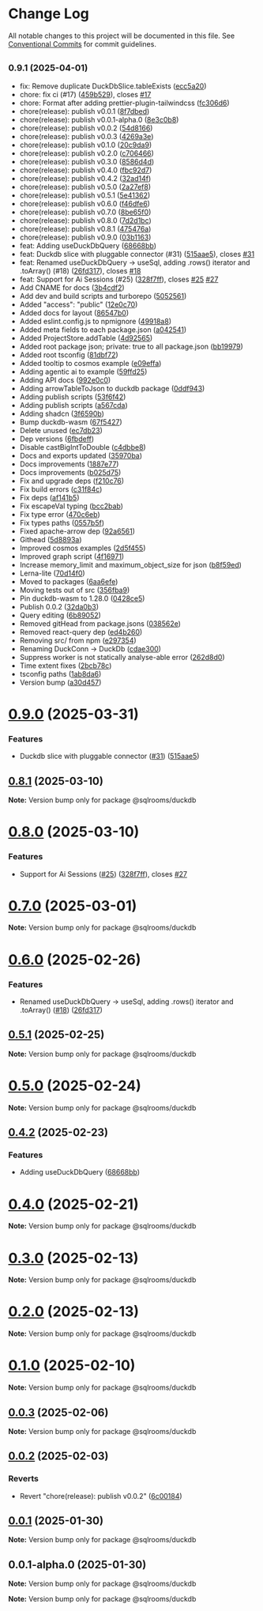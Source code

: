 # Change Log

All notable changes to this project will be documented in this file.
See [Conventional Commits](https://conventionalcommits.org) for commit guidelines.

## <small>0.9.1 (2025-04-01)</small>

* fix: Remove duplicate DuckDbSlice.tableExists ([ecc5a20](https://github.com/sqlrooms/sqlrooms/commit/ecc5a20))
* chore: fix ci (#17) ([459b529](https://github.com/sqlrooms/sqlrooms/commit/459b529)), closes [#17](https://github.com/sqlrooms/sqlrooms/issues/17)
* chore: Format after adding prettier-plugin-tailwindcss ([fc306d6](https://github.com/sqlrooms/sqlrooms/commit/fc306d6))
* chore(release): publish v0.0.1 ([8f7dbed](https://github.com/sqlrooms/sqlrooms/commit/8f7dbed))
* chore(release): publish v0.0.1-alpha.0 ([8e3c0b8](https://github.com/sqlrooms/sqlrooms/commit/8e3c0b8))
* chore(release): publish v0.0.2 ([54d8166](https://github.com/sqlrooms/sqlrooms/commit/54d8166))
* chore(release): publish v0.0.3 ([4269a3e](https://github.com/sqlrooms/sqlrooms/commit/4269a3e))
* chore(release): publish v0.1.0 ([20c9da9](https://github.com/sqlrooms/sqlrooms/commit/20c9da9))
* chore(release): publish v0.2.0 ([c706466](https://github.com/sqlrooms/sqlrooms/commit/c706466))
* chore(release): publish v0.3.0 ([8586d4d](https://github.com/sqlrooms/sqlrooms/commit/8586d4d))
* chore(release): publish v0.4.0 ([fbc92d7](https://github.com/sqlrooms/sqlrooms/commit/fbc92d7))
* chore(release): publish v0.4.2 ([32ad14f](https://github.com/sqlrooms/sqlrooms/commit/32ad14f))
* chore(release): publish v0.5.0 ([2a27ef8](https://github.com/sqlrooms/sqlrooms/commit/2a27ef8))
* chore(release): publish v0.5.1 ([5e41362](https://github.com/sqlrooms/sqlrooms/commit/5e41362))
* chore(release): publish v0.6.0 ([f46dfe6](https://github.com/sqlrooms/sqlrooms/commit/f46dfe6))
* chore(release): publish v0.7.0 ([8be65f0](https://github.com/sqlrooms/sqlrooms/commit/8be65f0))
* chore(release): publish v0.8.0 ([7d2d1bc](https://github.com/sqlrooms/sqlrooms/commit/7d2d1bc))
* chore(release): publish v0.8.1 ([475476a](https://github.com/sqlrooms/sqlrooms/commit/475476a))
* chore(release): publish v0.9.0 ([03b1163](https://github.com/sqlrooms/sqlrooms/commit/03b1163))
* feat: Adding useDuckDbQuery ([68668bb](https://github.com/sqlrooms/sqlrooms/commit/68668bb))
* feat: Duckdb slice with pluggable connector (#31) ([515aae5](https://github.com/sqlrooms/sqlrooms/commit/515aae5)), closes [#31](https://github.com/sqlrooms/sqlrooms/issues/31)
* feat: Renamed useDuckDbQuery -> useSql, adding .rows() iterator and .toArray() (#18) ([26fd317](https://github.com/sqlrooms/sqlrooms/commit/26fd317)), closes [#18](https://github.com/sqlrooms/sqlrooms/issues/18)
* feat: Support for Ai Sessions (#25) ([328f7ff](https://github.com/sqlrooms/sqlrooms/commit/328f7ff)), closes [#25](https://github.com/sqlrooms/sqlrooms/issues/25) [#27](https://github.com/sqlrooms/sqlrooms/issues/27)
* Add CNAME for docs ([3b4cdf2](https://github.com/sqlrooms/sqlrooms/commit/3b4cdf2))
* Add dev and build scripts and turborepo ([5052561](https://github.com/sqlrooms/sqlrooms/commit/5052561))
* Added "access": "public" ([12e0c70](https://github.com/sqlrooms/sqlrooms/commit/12e0c70))
* Added docs for layout ([86547b0](https://github.com/sqlrooms/sqlrooms/commit/86547b0))
* Added eslint.config.js to npmignore ([49918a8](https://github.com/sqlrooms/sqlrooms/commit/49918a8))
* Added meta fields to each package.json ([a042541](https://github.com/sqlrooms/sqlrooms/commit/a042541))
* Added ProjectStore.addTable ([4d92565](https://github.com/sqlrooms/sqlrooms/commit/4d92565))
* Added root package json; private: true to all package.json ([bb19979](https://github.com/sqlrooms/sqlrooms/commit/bb19979))
* Added root tsconfig ([81dbf72](https://github.com/sqlrooms/sqlrooms/commit/81dbf72))
* Added tooltip to cosmos example ([e09effa](https://github.com/sqlrooms/sqlrooms/commit/e09effa))
* Adding agentic ai to example ([59ffd25](https://github.com/sqlrooms/sqlrooms/commit/59ffd25))
* Adding API docs ([992e0c0](https://github.com/sqlrooms/sqlrooms/commit/992e0c0))
* Adding arrowTableToJson to duckdb package ([0ddf943](https://github.com/sqlrooms/sqlrooms/commit/0ddf943))
* Adding publish scripts ([53f6f42](https://github.com/sqlrooms/sqlrooms/commit/53f6f42))
* Adding publish scripts ([a567cda](https://github.com/sqlrooms/sqlrooms/commit/a567cda))
* Adding shadcn ([3f6590b](https://github.com/sqlrooms/sqlrooms/commit/3f6590b))
* Bump duckdb-wasm ([67f5427](https://github.com/sqlrooms/sqlrooms/commit/67f5427))
* Delete unused ([ec7db23](https://github.com/sqlrooms/sqlrooms/commit/ec7db23))
* Dep versions ([6fbdeff](https://github.com/sqlrooms/sqlrooms/commit/6fbdeff))
* Disable castBigIntToDouble ([c4dbbe8](https://github.com/sqlrooms/sqlrooms/commit/c4dbbe8))
* Docs and exports updated ([35970ba](https://github.com/sqlrooms/sqlrooms/commit/35970ba))
* Docs improvements ([1887e77](https://github.com/sqlrooms/sqlrooms/commit/1887e77))
* Docs improvements ([b025d75](https://github.com/sqlrooms/sqlrooms/commit/b025d75))
* Fix and upgrade deps ([f210c76](https://github.com/sqlrooms/sqlrooms/commit/f210c76))
* Fix build errors ([c31f84c](https://github.com/sqlrooms/sqlrooms/commit/c31f84c))
* Fix deps ([af141b5](https://github.com/sqlrooms/sqlrooms/commit/af141b5))
* Fix escapeVal typing ([bcc2bab](https://github.com/sqlrooms/sqlrooms/commit/bcc2bab))
* Fix type error ([470c6eb](https://github.com/sqlrooms/sqlrooms/commit/470c6eb))
* Fix types paths ([0557b5f](https://github.com/sqlrooms/sqlrooms/commit/0557b5f))
* Fixed apache-arrow dep ([92a6561](https://github.com/sqlrooms/sqlrooms/commit/92a6561))
* Githead ([5d8893a](https://github.com/sqlrooms/sqlrooms/commit/5d8893a))
* Improved cosmos examples ([2d5f455](https://github.com/sqlrooms/sqlrooms/commit/2d5f455))
* Improved graph script ([4f16971](https://github.com/sqlrooms/sqlrooms/commit/4f16971))
* Increase memory_limit and maximum_object_size for json ([b8f59ed](https://github.com/sqlrooms/sqlrooms/commit/b8f59ed))
* Lerna-lite ([70d14f0](https://github.com/sqlrooms/sqlrooms/commit/70d14f0))
* Moved to packages ([6aa6efe](https://github.com/sqlrooms/sqlrooms/commit/6aa6efe))
* Moving tests out of src ([356fba9](https://github.com/sqlrooms/sqlrooms/commit/356fba9))
* Pin duckdb-wasm to 1.28.0 ([0428ce5](https://github.com/sqlrooms/sqlrooms/commit/0428ce5))
* Publish 0.0.2 ([32da0b3](https://github.com/sqlrooms/sqlrooms/commit/32da0b3))
* Query editing ([6b89052](https://github.com/sqlrooms/sqlrooms/commit/6b89052))
* Removed gitHead from package.jsons ([038562e](https://github.com/sqlrooms/sqlrooms/commit/038562e))
* Removed react-query dep ([ed4b260](https://github.com/sqlrooms/sqlrooms/commit/ed4b260))
* Removing src/ from npm ([e297354](https://github.com/sqlrooms/sqlrooms/commit/e297354))
* Renaming DuckConn -> DuckDb ([cdae300](https://github.com/sqlrooms/sqlrooms/commit/cdae300))
* Suppress worker is not statically analyse-able error ([262d8d0](https://github.com/sqlrooms/sqlrooms/commit/262d8d0))
* Time extent fixes ([2bcb78c](https://github.com/sqlrooms/sqlrooms/commit/2bcb78c))
* tsconfig paths ([1ab8da6](https://github.com/sqlrooms/sqlrooms/commit/1ab8da6))
* Version bump ([a30d457](https://github.com/sqlrooms/sqlrooms/commit/a30d457))

# [0.9.0](https://github.com/sqlrooms/sqlrooms/compare/v0.8.1...v0.9.0) (2025-03-31)

### Features

* Duckdb slice with pluggable connector ([#31](https://github.com/sqlrooms/sqlrooms/issues/31)) ([515aae5](https://github.com/sqlrooms/sqlrooms/commit/515aae58ffdffe8bfa1889acd62a9acdcd68cb3d))

## [0.8.1](https://github.com/sqlrooms/sqlrooms/compare/v0.8.0...v0.8.1) (2025-03-10)

**Note:** Version bump only for package @sqlrooms/duckdb

# [0.8.0](https://github.com/sqlrooms/sqlrooms/compare/v0.7.0...v0.8.0) (2025-03-10)

### Features

- Support for Ai Sessions ([#25](https://github.com/sqlrooms/sqlrooms/issues/25)) ([328f7ff](https://github.com/sqlrooms/sqlrooms/commit/328f7ff0a1e77f2f4f1e6b08320097edc7c06c21)), closes [#27](https://github.com/sqlrooms/sqlrooms/issues/27)

# [0.7.0](https://github.com/sqlrooms/sqlrooms/compare/v0.6.0...v0.7.0) (2025-03-01)

**Note:** Version bump only for package @sqlrooms/duckdb

# [0.6.0](https://github.com/sqlrooms/sqlrooms/compare/v0.5.1...v0.6.0) (2025-02-26)

### Features

- Renamed useDuckDbQuery -> useSql, adding .rows() iterator and .toArray() ([#18](https://github.com/sqlrooms/sqlrooms/issues/18)) ([26fd317](https://github.com/sqlrooms/sqlrooms/commit/26fd31767eeed38069c0c8cd0a3d3e1a7d85d6b4))

## [0.5.1](https://github.com/sqlrooms/sqlrooms/compare/v0.5.0...v0.5.1) (2025-02-25)

**Note:** Version bump only for package @sqlrooms/duckdb

# [0.5.0](https://github.com/sqlrooms/sqlrooms/compare/v0.4.2...v0.5.0) (2025-02-24)

**Note:** Version bump only for package @sqlrooms/duckdb

## [0.4.2](https://github.com/sqlrooms/sqlrooms/compare/v0.4.0...v0.4.2) (2025-02-23)

### Features

- Adding useDuckDbQuery ([68668bb](https://github.com/sqlrooms/sqlrooms/commit/68668bb1c96e102ee8f706e5067f8eb889423b56))

# [0.4.0](https://github.com/sqlrooms/sqlrooms/compare/v0.3.0...v0.4.0) (2025-02-21)

**Note:** Version bump only for package @sqlrooms/duckdb

# [0.3.0](https://github.com/sqlrooms/sqlrooms/compare/v0.1.0...v0.3.0) (2025-02-13)

**Note:** Version bump only for package @sqlrooms/duckdb

# [0.2.0](https://github.com/sqlrooms/sqlrooms/compare/v0.1.0...v0.2.0) (2025-02-13)

**Note:** Version bump only for package @sqlrooms/duckdb

# [0.1.0](https://github.com/sqlrooms/sqlrooms/compare/v0.0.3...v0.1.0) (2025-02-10)

**Note:** Version bump only for package @sqlrooms/duckdb

## [0.0.3](https://github.com/sqlrooms/sqlrooms/compare/v0.0.2...v0.0.3) (2025-02-06)

**Note:** Version bump only for package @sqlrooms/duckdb

## [0.0.2](https://github.com/sqlrooms/sqlrooms/compare/v0.0.1...v0.0.2) (2025-02-03)

### Reverts

- Revert "chore(release): publish v0.0.2" ([6c00184](https://github.com/sqlrooms/sqlrooms/commit/6c00184595ac6be08424751e297880d1ed013364))

## [0.0.1](https://github.com/ilyabo/sqlrooms/compare/v0.0.1-alpha.0...v0.0.1) (2025-01-30)

**Note:** Version bump only for package @sqlrooms/duckdb

## 0.0.1-alpha.0 (2025-01-30)

**Note:** Version bump only for package @sqlrooms/duckdb

**Note:** Version bump only for package @sqlrooms/duckdb
